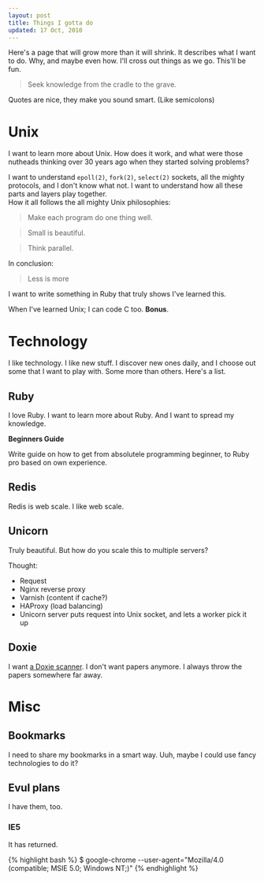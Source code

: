 ```yaml
---
layout: post
title: Things I gotta do
updated: 17 Oct, 2010
---
```


Here's a page that will grow more than it will shrink. It describes what I want to do. Why, and maybe even how. I'll cross out things as we go. This'll be fun.

> Seek knowledge from the cradle to the grave.

Quotes are nice, they make you sound smart. (Like semicolons)

# Unix

I want to learn more about Unix. How does it work, and what were those nutheads thinking over 30 years ago when they started solving problems?

I want to understand `epoll(2)`, `fork(2)`, `select(2)` sockets, all the mighty protocols, and I don't know what not. I want to understand how all these parts and layers play together.  
How it all follows the all mighty Unix philosophies:

> Make each program do one thing well.

> Small is beautiful.

> Think parallel.

In conclusion:

> Less is more

I want to write something in Ruby that truly shows I've learned this.

When I've learned Unix; I can code C too. **Bonus**.

# Technology

I like technology. I like new stuff. I discover new ones daily, and I choose out some that I want to play with. Some more than others. Here's a list.

## Ruby

I love Ruby. I want to learn more about Ruby. And I want to spread my knowledge.

**Beginners Guide**

Write guide on how to get from absolutele programming beginner, to Ruby pro based on own experience.

## Redis

Redis is web scale. I like web scale.

## Unicorn

Truly beautiful. But how do you scale this to multiple servers?

Thought:

* Request
* Nginx reverse proxy
* Varnish (content if cache?)
* HAProxy (load balancing)
* Unicorn server puts request into Unix socket, and lets a worker pick it up

## Doxie

I want [a Doxie scanner](http://getdoxie.com/). I don't want papers anymore. I always throw the papers somewhere far away.

# Misc

## Bookmarks

I need to share my bookmarks in a smart way. Uuh, maybe I could use fancy technologies to do it?

## Evul plans

I have them, too.

### IE5

It has returned.

{% highlight bash %}
$ google-chrome --user-agent="Mozilla/4.0 (compatible; MSIE 5.0; Windows NT;)"
{% endhighlight %}
